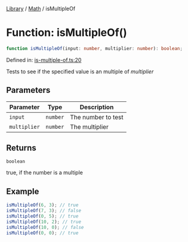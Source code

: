 <!-- markdownlint-disable -->
<!-- cspell: disable -->
[Library](../index.md) / [Math](./index.md) / isMultipleOf

# Function: isMultipleOf()

```ts
function isMultipleOf(input: number, multiplier: number): boolean;
```

Defined in: [is-multiple-of.ts:20](https://github.com/technobuddha/library/blob/main/src/is-multiple-of.ts#L20)

Tests to see if the specified value is an multiple of *multiplier*

## Parameters

| Parameter | Type | Description |
| ------ | ------ | ------ |
| `input` | `number` | The number to test |
| `multiplier` | `number` | The multiplier |

## Returns

`boolean`

true, if the number is a multiple

## Example

```typescript
isMultipleOf(6, 3); // true
isMultipleOf(7, 3); // false
isMultipleOf(0, 5); // true
isMultipleOf(10, 2); // true
isMultipleOf(10, 0); // false
isMultipleOf(0, 0); // true
```

